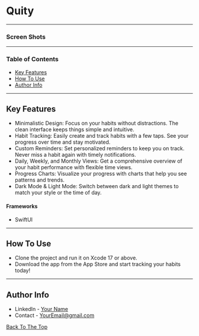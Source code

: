 # Quity

---

### Screen Shots


---

### Table of Contents

- [Key Features](#key-features)
- [How To Use](#how-to-use)
- [Author Info](#author-info)

---

## Key Features

- Minimalistic Design: Focus on your habits without distractions. The clean interface keeps things simple and intuitive.
- Habit Tracking: Easily create and track habits with a few taps. See your progress over time and stay motivated.
- Custom Reminders: Set personalized reminders to keep you on track. Never miss a habit again with timely notifications.
- Daily, Weekly, and Monthly Views: Get a comprehensive overview of your habit performance with flexible time views.
- Progress Charts: Visualize your progress with charts that help you see patterns and trends.
- Dark Mode & Light Mode: Switch between dark and light themes to match your style or the time of day.

#### Frameworks

- SwiftUI

---

## How To Use

- Clone the project and run it on Xcode 17 or above.
- Download the app from the App Store and start tracking your habits today!

---

## Author Info

- LinkedIn - [Your Name](https://linkedin.com/in/yourprofile)
- Contact - [YourEmail@gmail.com](mailto:youremail@gmail.com)

[Back To The Top](#Quity)
